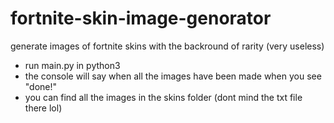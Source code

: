 # fortnite-skin-image-genorator
generate images of fortnite skins with the backround of rarity (very useless)


* run main.py in python3
* the console will say when all the images have been made when you see "done!"
* you can find all the images in the skins folder (dont mind the txt file there lol)

